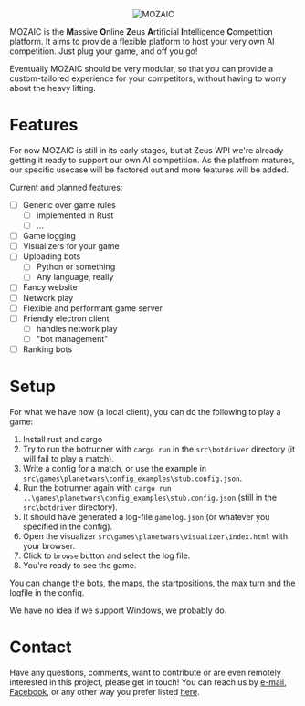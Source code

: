 <p align="center"><img src="/resources/Design%205.PNG" alt="MOZAIC"/></p>

MOZAIC is the **M**assive **O**nline **Z**eus **A**rtificial **I**ntelligence **C**ompetition platform.
It aims to provide a flexible platform to host your very own AI competition. Just plug your game, and off you go!

Eventually MOZAIC should be very modular, so that you can provide a custom-tailored experience for your competitors, without having to worry about the heavy lifting.

# Features
For now MOZAIC is still in its early stages, but at Zeus WPI we're already getting it ready to support our own AI competition. As the platfrom matures, our specific usecase will be factored out and more features will be added.

Current and planned features:
 - [ ] Generic over game rules
   - [ ] implemented in Rust
   - [ ] ...
 - [ ] Game logging
 - [ ] Visualizers for your game
 - [ ] Uploading bots
    - [ ] Python or something
    - [ ] Any language, really
 - [ ] Fancy website
 - [ ] Network play
 - [ ] Flexible and performant game server
 - [ ] Friendly electron client
     - [ ] handles network play
     - [ ] "bot management"
  - [ ] Ranking bots

# Setup

For what we have now (a local client), you can do the following to play a game:
 1. Install rust and cargo
 2. Try to run the botrunner with `cargo run` in the `src\botdriver` directory (it will fail to play a match).
 3. Write a config for a match, or use the example in `src\games\planetwars\config_examples\stub.config.json`.
 4. Run the botrunner again with `cargo run ..\games\planetwars\config_examples\stub.config.json` (still in the `src\botdriver` directory).
 5. It should have generated a log-file `gamelog.json` (or whatever you specified in the config).
 6. Open the visualizer `src\games\planetwars\visualizer\index.html` with your browser.
 7. Click to `browse` button and select the log file.
 8. You're ready to see the game.

You can change the bots, the maps, the startpositions, the max turn and the logfile in the config.

We have no idea if we support Windows, we probably do.

# Contact
Have any questions, comments, want to contribute or are even remotely interested in this project, please get in touch!
You can reach us by [e-mail](mailto:bestuur@zeus.ugent.be), [Facebook](https://www.facebook.com/zeus.wpi), or any other way you prefer listed [here](https://zeus.ugent.be/about/).
